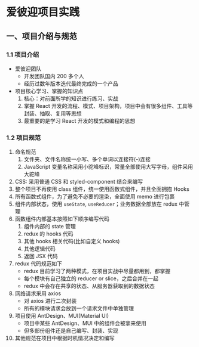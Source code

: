 # 爱彼迎项目实践

## 一、项目介绍与规范

### 1.1 项目介绍

- 爱彼迎团队
  - 开发团队国内 200 多个人
  - 经历过数年版本迭代最终完成的一个产品
- 项目核心学习、掌握的知识点
  1. 核心：对前面所学的知识进行练习、实战
  2. 掌握 React 开发的流程、模式、项目架构，项目中会有很多组件、工具等封装、抽取、复用等思想
  3. 最重要的是学习 React 开发的模式和编程的思想

### 1.2 项目规范

1. 命名规范
   1. 文件夹、文件名称统一小写、多个单词以连接符(-)连接
   2. JavaScript 变量名称采用小驼峰标识，常量全部使用大写字母，组件采用大驼峰
2. CSS: 采用普通 CSS 和 styled-component 结合来编写
3. 整个项目不再使用 class 组件，统一使用函数式组件，并且全面拥抱 Hooks
4. 所有函数式组件，为了避免不必要的渲染，全面使用 memo 进行包裹
5. 组件内部状态，使用 `useState`, `useReducer`；业务数据全部放在 redux 中管理
6. 函数组件内部基本按照如下顺序编写代码
   1. 组件内部的 state 管理
   2. redux 的 hooks 代码
   3. 其他 hooks 相关代码(比如自定义 hooks)
   4. 其他逻辑代码
   5. 返回 JSX 代码
7. redux 代码规范如下
   - redux 目前学习了两种模式，在项目实战中尽量都用到，都掌握
   - 每个模块有自己独立的 reducer or slice，之后合并在一起
   - redux 中会存在共享的状态、从服务器获取到的数据状态
8. 网络请求采用 axios
   - 对 axios 进行二次封装
   - 所有的模块请求会放到一个请求文件中单独管理
9. 项目使用 AntDesign、MUI(Material UI)
   - 项目中某些 AntDesign、MUI 中的组件会被拿来使用
   - 但多部份组件还是自己编写、封装、实现
10. 其他规范在项目中根据时机情况决定和编写
